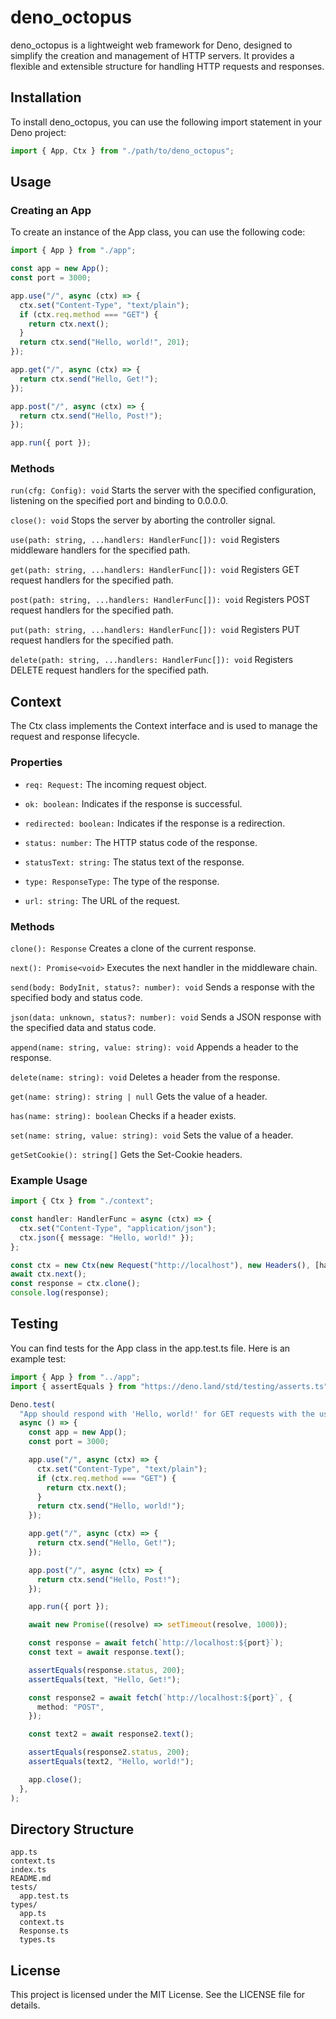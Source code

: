 # deno_octopus

deno_octopus is a lightweight web framework for Deno, designed to simplify the
creation and management of HTTP servers. It provides a flexible and extensible
structure for handling HTTP requests and responses.

## Installation

To install deno_octopus, you can use the following import statement in your Deno
project:

```ts
import { App, Ctx } from "./path/to/deno_octopus";
```

## Usage

### Creating an App

To create an instance of the App class, you can use the following code:

```ts
import { App } from "./app";

const app = new App();
const port = 3000;

app.use("/", async (ctx) => {
  ctx.set("Content-Type", "text/plain");
  if (ctx.req.method === "GET") {
    return ctx.next();
  }
  return ctx.send("Hello, world!", 201);
});

app.get("/", async (ctx) => {
  return ctx.send("Hello, Get!");
});

app.post("/", async (ctx) => {
  return ctx.send("Hello, Post!");
});

app.run({ port });
```

### Methods

`run(cfg: Config): void` Starts the server with the specified configuration,
listening on the specified port and binding to 0.0.0.0.

`close(): void` Stops the server by aborting the controller signal.

`use(path: string, ...handlers: HandlerFunc[]): void` Registers middleware
handlers for the specified path.

`get(path: string, ...handlers: HandlerFunc[]): void` Registers GET request
handlers for the specified path.

`post(path: string, ...handlers: HandlerFunc[]): void` Registers POST request
handlers for the specified path.

`put(path: string, ...handlers: HandlerFunc[]): void` Registers PUT request
handlers for the specified path.

`delete(path: string, ...handlers: HandlerFunc[]): void` Registers DELETE
request handlers for the specified path.

## Context

The Ctx class implements the Context interface and is used to manage the request
and response lifecycle.

### Properties

- `req: Request:` The incoming request object.

- `ok: boolean:` Indicates if the response is successful.

- `redirected: boolean:` Indicates if the response is a redirection.

- `status: number:` The HTTP status code of the response.

- `statusText: string:` The status text of the response.

- `type: ResponseType:` The type of the response.

- `url: string:` The URL of the request.

### Methods

`clone(): Response` Creates a clone of the current response.

`next(): Promise<void>` Executes the next handler in the middleware chain.

`send(body: BodyInit, status?: number): void` Sends a response with the
specified body and status code.

`json(data: unknown, status?: number): void` Sends a JSON response with the
specified data and status code.

`append(name: string, value: string): void` Appends a header to the response.

`delete(name: string): void` Deletes a header from the response.

`get(name: string): string | null` Gets the value of a header.

`has(name: string): boolean` Checks if a header exists.

`set(name: string, value: string): void` Sets the value of a header.

`getSetCookie(): string[]` Gets the Set-Cookie headers.

### Example Usage

```ts
import { Ctx } from "./context";

const handler: HandlerFunc = async (ctx) => {
  ctx.set("Content-Type", "application/json");
  ctx.json({ message: "Hello, world!" });
};

const ctx = new Ctx(new Request("http://localhost"), new Headers(), [handler]);
await ctx.next();
const response = ctx.clone();
console.log(response);
```

## Testing

You can find tests for the App class in the app.test.ts file. Here is an example
test:

```ts
import { App } from "../app";
import { assertEquals } from "https://deno.land/std/testing/asserts.ts";

Deno.test(
  "App should respond with 'Hello, world!' for GET requests with the use method",
  async () => {
    const app = new App();
    const port = 3000;

    app.use("/", async (ctx) => {
      ctx.set("Content-Type", "text/plain");
      if (ctx.req.method === "GET") {
        return ctx.next();
      }
      return ctx.send("Hello, world!");
    });

    app.get("/", async (ctx) => {
      return ctx.send("Hello, Get!");
    });

    app.post("/", async (ctx) => {
      return ctx.send("Hello, Post!");
    });

    app.run({ port });

    await new Promise((resolve) => setTimeout(resolve, 1000));

    const response = await fetch(`http://localhost:${port}`);
    const text = await response.text();

    assertEquals(response.status, 200);
    assertEquals(text, "Hello, Get!");

    const response2 = await fetch(`http://localhost:${port}`, {
      method: "POST",
    });

    const text2 = await response2.text();

    assertEquals(response2.status, 200);
    assertEquals(text2, "Hello, world!");

    app.close();
  },
);
```

## Directory Structure

```
app.ts
context.ts
index.ts
README.md
tests/
  app.test.ts
types/
  app.ts
  context.ts
  Response.ts
  types.ts
```

## License

This project is licensed under the MIT License. See the LICENSE file for
details.
